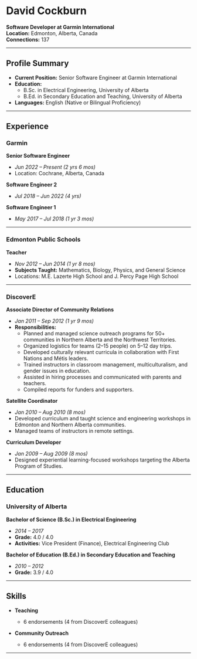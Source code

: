 # David Cockburn  
**Software Developer at Garmin International**  
**Location:** Edmonton, Alberta, Canada  
**Connections:** 137  

---

## Profile Summary  
- **Current Position:** Senior Software Engineer at Garmin International  
- **Education:**  
  - B.Sc. in Electrical Engineering, University of Alberta  
  - B.Ed. in Secondary Education and Teaching, University of Alberta  
- **Languages:** English (Native or Bilingual Proficiency)  

---

## Experience  

### Garmin  
**Senior Software Engineer**  
- *Jun 2022 – Present (2 yrs 6 mos)*  
- Location: Cochrane, Alberta, Canada  

**Software Engineer 2**  
- *Jul 2018 – Jun 2022 (4 yrs)*  

**Software Engineer 1**  
- *May 2017 – Jul 2018 (1 yr 3 mos)*  

---

### Edmonton Public Schools  
**Teacher**  
- *Nov 2012 – Jun 2014 (1 yr 8 mos)*  
- **Subjects Taught:** Mathematics, Biology, Physics, and General Science  
- Locations: M.E. Lazerte High School and J. Percy Page High School  

---

### DiscoverE  
**Associate Director of Community Relations**  
- *Jan 2011 – Sep 2012 (1 yr 9 mos)*  
- **Responsibilities:**  
  - Planned and managed science outreach programs for 50+ communities in Northern Alberta and the Northwest Territories.  
  - Organized logistics for teams (2–15 people) on 5–12 day trips.  
  - Developed culturally relevant curricula in collaboration with First Nations and Métis leaders.  
  - Trained instructors in classroom management, multiculturalism, and gender issues in education.  
  - Assisted in hiring processes and communicated with parents and teachers.  
  - Compiled reports for funders and supporters.  

**Satellite Coordinator**  
- *Jan 2010 – Aug 2010 (8 mos)*  
- Developed curriculum and taught science and engineering workshops in Edmonton and Northern Alberta communities.  
- Managed teams of instructors in remote settings.  

**Curriculum Developer**  
- *Jan 2009 – Aug 2009 (8 mos)*  
- Designed experiential learning-focused workshops targeting the Alberta Program of Studies.  

---

## Education  

### University of Alberta  
**Bachelor of Science (B.Sc.) in Electrical Engineering**  
- *2014 – 2017*  
- **Grade:** 4.0 / 4.0  
- **Activities:** Vice President (Finance), Electrical Engineering Club  

**Bachelor of Education (B.Ed.) in Secondary Education and Teaching**  
- *2010 – 2012*  
- **Grade:** 3.9 / 4.0  

---

## Skills  

- **Teaching**  
  - 6 endorsements (4 from DiscoverE colleagues)  

- **Community Outreach**  
  - 6 endorsements (4 from DiscoverE colleagues)  

---
